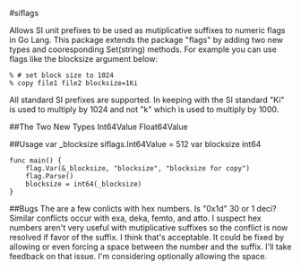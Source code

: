 #siflags

Allows SI unit prefixes to be used as mutiplicative suffixes to numeric flags in Go Lang. This package extends the package "flags" by adding two new types and cooresponding Set(string) methods.
For example you can use flags like the blocksize argument below:

	% # set block size to 1024
	% copy file1 file2 blocksize=1Ki

All standard SI prefixes are supported. In keeping with the SI standard "Ki" is used to multiply by 1024 and not "k" which is used to multiply by 1000.

##The Two New Types
	Int64Value
	Float64Value

##Usage
	var _blocksize siflags.Int64Value = 512
	var blocksize int64

	func main() {
		flag.Var(&_blocksize, "blocksize", "blocksize for copy")
		flag.Parse()
		blocksize = int64(_blocksize)
	}

##Bugs
The are a few conlicts with hex numbers. Is "0x1d" 30 or 1 deci? Similar conflicts occur with exa, deka, femto, and atto. I suspect hex numbers aren't very useful with mutiplicative suffixes so the conflict is now resolved if favor of the suffix. I think that's acceptable. It could be fixed by allowing or even forcing a space between the number and the suffix. I'll take feedback on that issue. I'm considering optionally allowing the space.


